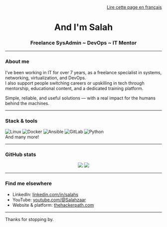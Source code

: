 <p align="right"><a href="./README.md">Lire cette page en français</a></p>

<h1 align="center">And I'm Salah</h1>
<h3 align="center">Freelance SysAdmin ~ DevOps ~ IT Mentor</h3>

---

### About me

I’ve been working in IT for over 7 years, as a freelance specialist in systems, networking, virtualization, and DevOps.  
I also support people switching careers or upskilling in tech through mentorship, educational content, and a dedicated training platform.  

Simple, reliable, and useful solutions — with a real impact for the humans behind the machines.

---

### Stack & tools

![Linux](https://img.shields.io/badge/Linux-FCC624?logo=linux&logoColor=black)
![Docker](https://img.shields.io/badge/Docker-2496ED?logo=docker&logoColor=white)
![Ansible](https://img.shields.io/badge/Ansible-EE0000?logo=ansible&logoColor=white)
![GitLab](https://img.shields.io/badge/GitLab-FC6D26?logo=gitlab&logoColor=white)
![Python](https://img.shields.io/badge/Python-3776AB?logo=python&logoColor=white)  
And many more!

---

### GitHub stats

<p align="center">
  <img src="https://github-readme-stats.vercel.app/api?username=salahs&show_icons=true&theme=default" />
  <img src="https://github-readme-stats.vercel.app/api/top-langs/?username=salahs&layout=compact" />
</p>

---

### Find me elsewhere

- LinkedIn: [linkedin.com/in/salahs](https://www.linkedin.com/in/salahs/)
- YouTube: [youtube.com/@Salahzaar](https://www.youtube.com/@Salahzaar)
- Website & platform: [thehackerpath.com](https://www.thehackerpath.com)

---

Thanks for stopping by.
